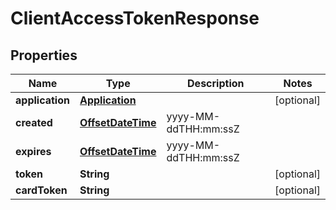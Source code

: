 
# ClientAccessTokenResponse

## Properties
Name | Type | Description | Notes
------------ | ------------- | ------------- | -------------
**application** | [**Application**](Application.md) |  |  [optional]
**created** | [**OffsetDateTime**](OffsetDateTime.md) | yyyy-MM-ddTHH:mm:ssZ | 
**expires** | [**OffsetDateTime**](OffsetDateTime.md) | yyyy-MM-ddTHH:mm:ssZ | 
**token** | **String** |  |  [optional]
**cardToken** | **String** |  |  [optional]



